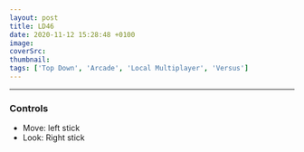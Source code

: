 ```yaml
---
layout: post
title: LD46
date: 2020-11-12 15:28:48 +0100
image: 
coverSrc: 
thumbnail: 
tags: ['Top Down', 'Arcade', 'Local Multiplayer', 'Versus']
---
```





***

### Controls
* Move: left stick
* Look: Right stick
